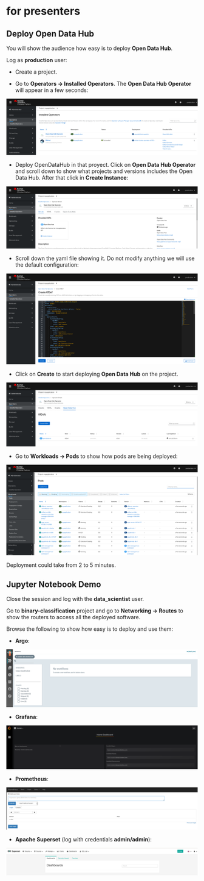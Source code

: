 # for presenters

## Deploy Open Data Hub

You will show the audience how easy is to deploy **Open Data Hub**.

Log as **production** user:

+ Create a project.

+ Go to **Operators -> Installed Operators**. The **Open Data Hub Operator** will appear in a few seconds:

![odh-operator](imgs/production-odh-operator.png)

+ Deploy OpenDataHub in that proyect. Click on **Open Data Hub Operator** and scroll down to show what projects and versions includes the Open Data Hub. After that click in **Create Instance**:

![odh-create-instance](imgs/production-odh-create-instance.png)

+ Scroll down the yaml file showing it. Do not modify anything we will use the default configuration:

![odh-yaml](imgs/production-odh-yaml.png)

+ Click on **Create** to start deploying **Open Data Hub** on the project.

![odh-creation](imgs/production-odh-create.png)

+ Go to **Workloads -> Pods** to show how pods are being deployed:

![odh-pods](imgs/production-pods-deploying.png)

Deployment could take from 2 to 5 minutes. 

## Jupyter Notebook Demo

Close the session and log with the **data_scientist** user.

Go to **binary-classification** project and go to **Networking -> Routes** to show the routers to access all the deployed software.

Browse the following to show how easy is to deploy and use them:

+ **Argo**:

![dashboard-argo](imgs/dashboard-argo.png)

+ **Grafana**:

![dashboard-argo](imgs/dashboard-grafana.png)

+ **Prometheus**:

![dashboard-argo](imgs/dashboard-prometheus.png)

+ **Apache Superset** (log with credentials **admin/admin**):

![dashboard-argo](imgs/dashboard-superset.png)

